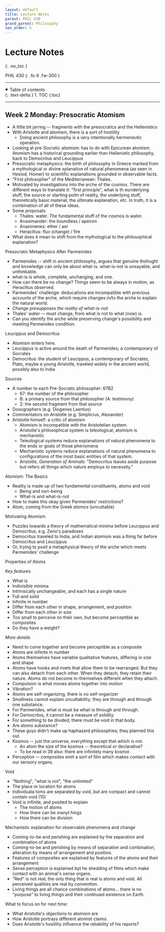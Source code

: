 ```yaml
---
layout: default
title: Lecture Notes
parent: PHIL 430
grand_parent: Philosophy
nav_order: 5
---
```


# Lecture Notes
{: .no_toc }

PHIL 430
{: .fs-6 .fw-300 }

---

<details open markdown="block">
  <summary>
    Table of contents
  </summary>
  {: .text-delta }
1. TOC
{:toc}
</details>

---

## Week 2 Monday: Presocratic Atomism
- A little bit jarring -- fragments with the presocratics and the Hellenistics
- With Aristotle and atomism, there is a sort of hostility
    - Doing ancient philosophy is a very intentionally hermeneutic operation.
- Looking at pre-Socratic atomism: has to do with Epicurean atomism. Atomism has a historical grounding earlier than Hellenistic philosophy, back to Democritus and Leucippus
- Presocratic metaphysics: the birth of philosophy in Greece marked from a mythological or divine xplanation of natural phenomena (as seen in Hesiod, Homer) to scientific explanations grounded in observable facts.
- "First philosopher" of the Mediterranean: Thales. 
- Motivated by investigations into the arche of the cosmos. There are different ways to translate it: "first principle", what is th eunderlying stuff, the source or starting poitn of reality, the underlying stuff, theoretically basic material, the ultimate explanation, etc. In truth, it is a combination of all of these ideas.
- Some proposals:
    - Thales: water. The fundamental stuff of the cosmos is water.
    - Anaximander: the boundless / apeiron
    - Anaximenes: ether / aer
    - Heraclitus: flux (change) / fire 
- What does it mean to shift from the mythological to the philosophical explanation?

Presocratic Metaphysics After Parmenides
- Parmenides -- shift in ancient philosophy, argues that genuine thohught and knowledge can only be about what-is. what-is-not is unsayable, and unthinkable.
- what-is is whole, complete, unchanging, and one. 
- How can there be no change? Things seem to be always in motion, as Heraclitus observed.
- Parmenides' challenge: deducations are incompatible with previous accounts of the arche, which require changes in/to the arche to explain the natural world.
- *Change presupposes the reality of what-is-not*
- Thales' water -- must change, from what is not to what (now) is.
- Can you identify the arche while preserving change's possibility and meeting Parmenides condition. 

Leucippus and Democritus
- Atomism enters here.
- Leucippus is active around the death of Parmenides; a contemporary of Socrates
- Democritus: the student of Leucippus, a contemporary of Socrates, Plato, maybe a young Aristotle, traveled widely in the ancient world, possibly also to India

Sources
- A number to each Pre-Socratic philosopher: 67B2
    - 67: the number of the philosopher
    - B: a primary source from that philosopher (A: testimony)
    - 2: the second fragment from that source
- Doxographers (e.g. Diogenes Laertius)
- Commentators on Aristotle (e.g. Simplicius, Alexander)
- Aristotle himself: a critic of atomism
    - Atomism is incompatible with the Aristotelian system.
    - Aristotle's philosophical system is teleological; atomism is mechanistic
    - Teleological systems reduce explanations of natural phenomena to the ends or goals of those phenomena
    - Mechanistic systems reduce explanations of natural phenomena to configurations of the most basic entities of that system. 
    - Aristotle, *Generation of Animals*: "Democritus leaves aside purpose but refers all things which nature employs to necessity."

Atomism: The Basics
- Reality is made up of two fundamental constituents, atoms and void
    - Being and non-being
    - What-is and what-is-not
- How to make this okay given Parmenides' restrictions?
- Atom, coming from the Greek *atomos* (uncuttable)

Motivating Atomism
- Puzzles towards a theory of mathematical minima before Leucippus and Democritus, e.g. Zeno's paradoxes
- Democritus traveled to India, and Indian atomism was a thing far before Democritus and Leucippus
- Or, trying to posit a metaphysical theory of the arche which meets Parmenides' challenge

Properties of Atoms

*Key features*
- What is
- Indivisible minima
- Intrinsically unchangeable, and each has a single nature
- Full and solid
- Infinite in number
- Differ from each other in shape, arrangement, and position
- Differ from each other in size
- Too small to perceive on their own, but become perceptible as composites
- Do they have a weight?

*More details*
- Need to come together and become perceptible as a composite
- Atoms are infinite in number
- Atoms themselves have variable qualitative features, differing in size and shape
- Atoms have hooks and rivets that allow them to be rearranged. But they can also detach from each other. When they detach, they retain their nature. Atoms do not become in-themselves different when they attach.
- Compulsion is what moves atoms together into motion
- Vibration?
- Atoms are self-organizing, there is no self-organizer
- Smallness cannot explain uncuttability; they are through and through one substance.
- For Parmenides, what is must be what-is through and through.
- For Democritus, it cannot be a measure of solidity.
- For something to be divided, there must be void in that body.
- Are atoms substance?
- These guys didn't make up haphazard philosophies; they planned this out.
- Kosmos -- just the universe, everything except that which is not. 
    - An atom the size of the kosmos -- theoretical or declarative?
    - To be read in 39 also: there are infinitely many kosmoi
- Perception -- composites emit a sort of film which makes contact with our sensory organs.

Void
- "Nothing", "what is not", "the unlimited"
- The place or location for atoms
- Individuala toms are separated by void, but are compact and cannot contain void (15)
- Void is infinite, and posited to explain
    - The motion of atoms
    - How there can be manyt hings
    - How there can be division

Mechanistic explanation for observable phenomena and change
- Coming-to-be and perishing are explained by the separation and combination of atoms
- Coming-to-be and perishing by means of separation and combination, alteration by means of arrangement and position.
- Features of composites are explained by features of the atoms and their arrangement
- Sense perception is explained byt he shedding of films which make contact with an animal's sense organs.
- "Red" is not real; the only thing that is real is atoms and void. All perceived qualities are real by convention.
- Living things are all chance combinations of atoms... there is no "purpose" to living things and their continued existence on Earth. 

What to focus on for next time:
- What Aristotle's objections to atomism are
- How Aristotle portrays different atomist claims. 
- Does Aristotle's hostility influence the reliability of his reports?




